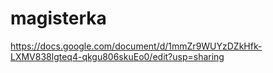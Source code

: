 ﻿# magisterka
https://docs.google.com/document/d/1mmZr9WUYzDZkHfk-LXMV838lgteq4-qkgu806skuEo0/edit?usp=sharing
